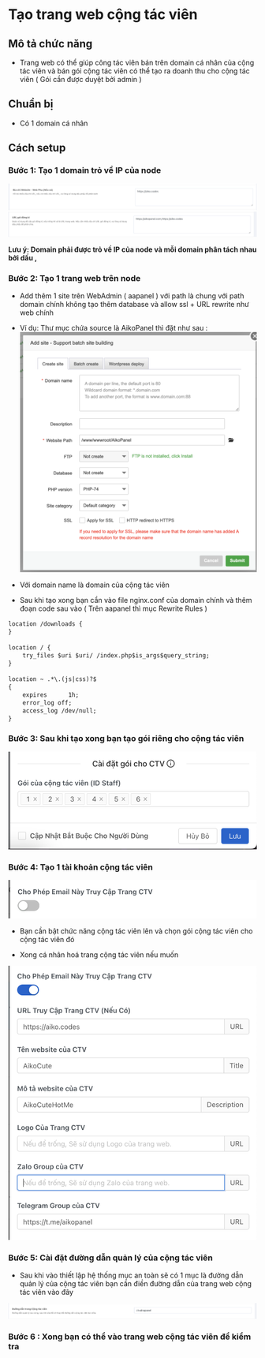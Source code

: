 # Tạo trang web cộng tác viên

## Mô tả chức năng
- Trang web có thể giúp công tác viên bán trên domain cá nhân của cộng tác viên và bán gói cộng tác viên có thể tạo ra doanh thu cho cộng tác viên ( Gói cần được duyệt bởi admin )

## Chuẩn bị
- Có 1 domain cá nhân

## Cách setup

### Bước 1: Tạo 1 domain trỏ về IP của node

![AllowDomain](../../../image/function/staff/AllowDomain.png)
![AllowSubscribe](../../../image/function/staff/AllowSubscribe.png)

**Lưu ý: Domain phải được trỏ về IP của node và mỗi domain phân tách nhau bởi dấu ,**

### Bước 2: Tạo 1 trang web trên node
- Add thêm 1 site trên WebAdmin ( aapanel ) với path là chung với path domain chính không tạo thêm database và allow ssl + URL rewrite như web chính
- Ví dụ: Thư mục chứa source là AikoPanel thì đặt như sau :
![NewSite](../../../image/function/staff/NewSite.png) 

- Với domain name là domain của cộng tác viên

- Sau khi tạo xong bạn cần vào file nginx.conf của domain chính và thêm đoạn code sau vào ( Trên aapanel thì mục Rewrite Rules )

```
location /downloads {
}

location / {
    try_files $uri $uri/ /index.php$is_args$query_string;
}

location ~ .*\.(js|css)?$
{
    expires      1h;
    error_log off;
    access_log /dev/null;
}
```

### Bước 3: Sau khi tạo xong bạn tạo gói riêng cho cộng tác viên

![PlanOfStaff](../../../image/function/staff/PlanOfStaff.png)

### Bước 4: Tạo 1 tài khoản cộng tác viên
![CreateStaff](../../../image/function/staff/CreateStaff.png)

- Bạn cần bật chức năng cộng tác viên lên và chọn gói cộng tác viên cho cộng tác viên đó

- Xong cá nhân hoá trang cộng tác viên nếu muốn

![StaffCustom](../../../image/function/staff/StaffCustom.png)

### Bước 5: Cài đặt đường dẫn quản lý của cộng tác viên
- Sau khi vào thiết lập hệ thống mục an toàn sẽ có 1 mục là đường dẫn quản lý của cộng tác viên bạn cần điền đường dẫn của trang web cộng tác viên vào đây

![StaffPath](../../../image/function/staff/StaffPath.png)


### Bước 6 : Xong bạn có thể vào trang web cộng tác viên để kiểm tra